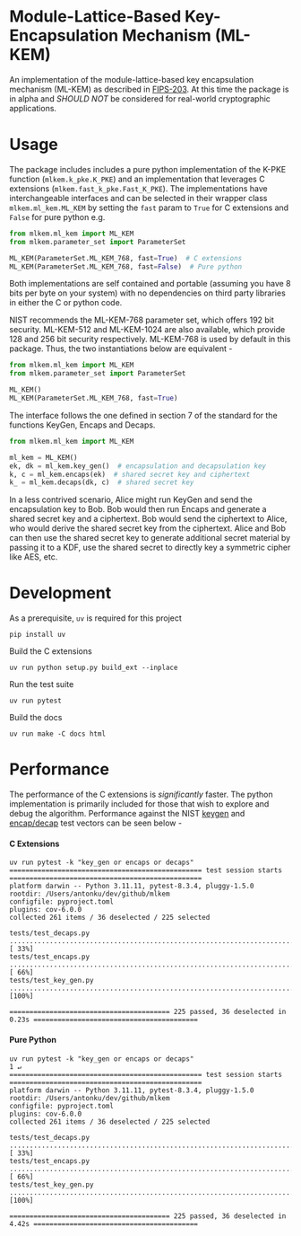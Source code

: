 # Module-Lattice-Based Key-Encapsulation Mechanism (ML-KEM)
An implementation of the module-lattice-based key encapsulation mechanism (ML-KEM)
as described in [FIPS-203](https://nvlpubs.nist.gov/nistpubs/FIPS/NIST.FIPS.203.pdf).
At this time the package is in alpha and _SHOULD NOT_ be considered for real-world
cryptographic applications.

# Usage

The package includes includes a pure python implementation of the K-PKE function
(`mlkem.k_pke.K_PKE`) and an implementation that leverages C extensions
(`mlkem.fast_k_pke.Fast_K_PKE`). The implementations have interchangeable interfaces
and can be selected in their wrapper class `mlkem.ml_kem.ML_KEM` by setting the
`fast` param to `True` for C extensions and `False` for pure python e.g.

```python
from mlkem.ml_kem import ML_KEM
from mlkem.parameter_set import ParameterSet

ML_KEM(ParameterSet.ML_KEM_768, fast=True)  # C extensions
ML_KEM(ParameterSet.ML_KEM_768, fast=False)  # Pure python
```

Both implementations are self contained and portable (assuming you have 8 bits per byte
on your system) with no dependencies on third party libraries in either the C or python
code.

NIST recommends the ML-KEM-768 parameter set, which offers 192 bit security. ML-KEM-512
and ML-KEM-1024 are also available, which provide 128 and 256 bit security respectively.
ML-KEM-768 is used by default in this package. Thus, the two instantiations below are
equivalent -

```python
from mlkem.ml_kem import ML_KEM
from mlkem.parameter_set import ParameterSet

ML_KEM()
ML_KEM(ParameterSet.ML_KEM_768, fast=True)
```

The interface follows the one defined in section 7 of the standard for the functions KeyGen,
Encaps and Decaps.

```python
from mlkem.ml_kem import ML_KEM

ml_kem = ML_KEM()
ek, dk = ml_kem.key_gen()  # encapsulation and decapsulation key
k, c = ml_kem.encaps(ek)  # shared secret key and ciphertext
k_ = ml_kem.decaps(dk, c)  # shared secret key
```

In a less contrived scenario, Alice might run KeyGen and send the encapsulation key
to Bob. Bob would then run Encaps and generate a shared secret key and a ciphertext.
Bob would send the ciphertext to Alice, who would derive the shared secret key from the
ciphertext. Alice and Bob can then use the shared secret key to generate additional
secret material by passing it to a KDF, use the shared secret to directly key a symmetric
cipher like AES, etc.

# Development

As a prerequisite, `uv` is required for this project

    pip install uv

Build the C extensions

    uv run python setup.py build_ext --inplace

Run the test suite

    uv run pytest

Build the docs

    uv run make -C docs html

# Performance

The performance of the C extensions is _significantly_ faster. The python
implementation is primarily included for those that wish to explore and debug the algorithm.
Performance against the NIST
[keygen](https://github.com/usnistgov/ACVP-Server/tree/master/gen-val/json-files/ML-KEM-keyGen-FIPS203) and
[encap/decap](https://github.com/usnistgov/ACVP-Server/tree/master/gen-val/json-files/ML-KEM-encapDecap-FIPS203)
test vectors can be seen below -

#### C Extensions
```
uv run pytest -k "key_gen or encaps or decaps"
================================================ test session starts ================================================
platform darwin -- Python 3.11.11, pytest-8.3.4, pluggy-1.5.0
rootdir: /Users/antonku/dev/github/mlkem
configfile: pyproject.toml
plugins: cov-6.0.0
collected 261 items / 36 deselected / 225 selected

tests/test_decaps.py ...........................................................................              [ 33%]
tests/test_encaps.py ...........................................................................              [ 66%]
tests/test_key_gen.py ...........................................................................             [100%]

======================================== 225 passed, 36 deselected in 0.23s =========================================
```

#### Pure Python
```
uv run pytest -k "key_gen or encaps or decaps"                                                              1 ↵
================================================ test session starts ================================================
platform darwin -- Python 3.11.11, pytest-8.3.4, pluggy-1.5.0
rootdir: /Users/antonku/dev/github/mlkem
configfile: pyproject.toml
plugins: cov-6.0.0
collected 261 items / 36 deselected / 225 selected

tests/test_decaps.py ...........................................................................              [ 33%]
tests/test_encaps.py ...........................................................................              [ 66%]
tests/test_key_gen.py ...........................................................................             [100%]

======================================== 225 passed, 36 deselected in 4.42s =========================================
```

